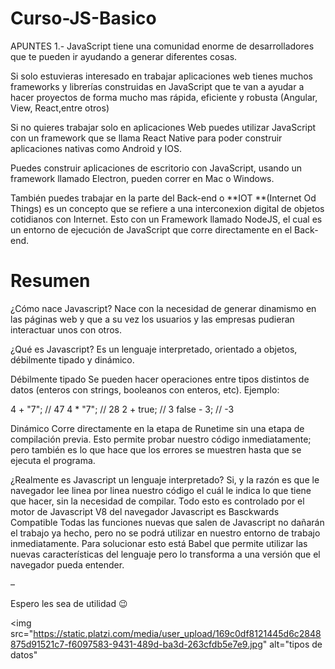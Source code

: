 # Curso-JS-Basico
APUNTES
1.- JavaScript tiene una comunidad enorme de desarrolladores que te pueden ir ayudando a generar diferentes cosas.

Si solo estuvieras interesado en trabajar aplicaciones web tienes muchos frameworks y librerías construidas en JavaScript que te van a ayudar a hacer proyectos de forma mucho mas rápida, eficiente y robusta (Angular, View, React,entre otros)

Si no quieres trabajar solo en aplicaciones Web puedes utilizar JavaScript con un framework que se llama React Native para poder construir aplicaciones nativas como Android y IOS.

Puedes construir aplicaciones de escritorio con JavaScript, usando un framework llamado Electron, pueden correr en Mac o Windows.

También puedes trabajar en la parte del Back-end o **IOT **(Internet Od Things) es un concepto que se refiere a una interconexion digital de objetos cotidianos con Internet. Esto con un Framework llamado NodeJS, el cual es un entorno de ejecución de JavaScript que corre directamente en el Back-end.

<h1>Resumen</h1>
¿Cómo nace Javascript?
Nace con la necesidad de generar dinamismo en las páginas web y que a su vez los usuarios y las empresas pudieran interactuar unos con otros.

¿Qué es Javascript?
Es un lenguaje interpretado, orientado a objetos, débilmente tipado y dinámico.

Débilmente tipado
Se pueden hacer operaciones entre tipos distintos de datos (enteros con strings, booleanos con enteros, etc). Ejemplo:

4 + "7"; // 47
4 * "7"; // 28
2 + true; // 3
false - 3; // -3

Dinámico
Corre directamente en la etapa de Runetime sin una etapa de compilación previa. Esto permite probar nuestro código inmediatamente; pero también es lo que hace que los errores se muestren hasta que se ejecuta el programa.

¿Realmente es Javascript un lenguaje interpretado?
Si, y la razón es que le navegador lee linea por linea nuestro código el cuál le indica lo que tiene que hacer, sin la necesidad de compilar. Todo esto es controlado por el motor de Javascript V8 del navegador
Javascript es Basckwards Compatible
Todas las funciones nuevas que salen de Javascript no dañarán el trabajo ya hecho, pero no se podrá utilizar en nuestro entorno de trabajo inmediatamente. Para solucionar esto está Babel que permite utilizar las nuevas características del lenguaje pero lo transforma a una versión que el navegador pueda entender.

–

Espero les sea de utilidad 😉

<img src="https://static.platzi.com/media/user_upload/169c0df8121445d6c2848875d91521c7-f6097583-9431-489d-ba3d-263cfdb5e7e9.jpg" alt="tipos de datos"